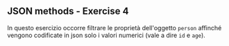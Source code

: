 ## JSON methods - Exercise 4

In questo esercizio occorre filtrare le proprietà dell'oggetto `person` affinché vengono codificate in json solo i valori numerici (vale a dire `id` e `age`).